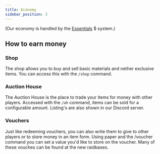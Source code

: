 ```yaml
---
title: Economy
sidebar_position: 3
---
```


(Our economy is handled by the [Essentials](https://essentialsx.net/) $ system.)

## How to earn money

### Shop

The shop allows you to buy and sell basic materials and nether exclusive items. You can access this with the `/shop` command.

### Auction House

The Auction House is the place to trade your items for money with other players. Accessed with the `/ah` command, items can be sold for a configurable amount. Listing's are also shown in our Discord server.   

### Vouchers

Just like redeeming vouchers, you can also write them to give to other players or to store money in an item form. Using paper and the /voucher command you can set a value you'd like to store on the voucher. Many of these vouches can be found at the new raidbases.

